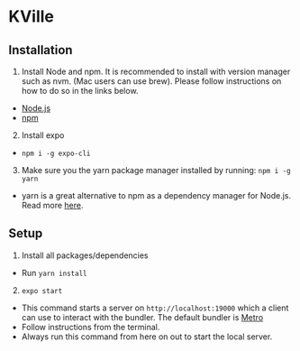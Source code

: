 # KVille

## Installation

1. Install Node and npm. It is recommended to install with version manager such as nvm. (Mac users can use brew). Please follow instructions on how to do so in the links below.
  - [Node.js](https://nodejs.org/en/download/)
  - [npm](https://docs.npmjs.com/downloading-and-installing-node-js-and-npm)
2. Install expo
  - `npm i -g expo-cli`
3. Make sure you the yarn package manager installed by running: `npm i -g yarn`
  - yarn is a great alternative to npm as a dependency manager for Node.js. Read more [here](https://classic.yarnpkg.com/en/).

## Setup

1. Install all packages/dependencies 
  - Run `yarn install`
2. `expo start`
  - This command starts a server on `http://localhost:19000` which a client can use to interact with the bundler. The default bundler is [Metro](https://facebook.github.io/metro/)
  - Follow instructions from the terminal. 
  - Always run this command from here on out to start the local server.
